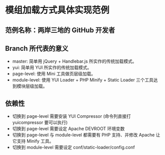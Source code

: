 # 模组加载方式具体实现范例
## 范例名称：两岸三地的 GitHub 开发者

## Branch 所代表的意义

* master: 简单用 jQuery + Handlebar.js 所实作的传统加载模式。
* yui: 简单用 YUI 所实作的传统加载模式。
* page-level: 使用 Mini 工具做页层级加载。
* module-level: 使用 YUI Loader + PHP Minify + Static Loader 三个工具达到模块层级加载。

## 依赖性

* 切换到 page-level 需要安装 YUI Compressor (命令列直接打 yuicompressor 要可以执行)
* 切换到 page-level 需要设定 Apache DEVROOT 环境变数
* 切换到 page-level 与 module-level 都需要有 PHP 支持、并修改 Apache 让它支持 Minify 工具。
* 切换到 module-level 需要设定 conf/static-loader/config.conf
